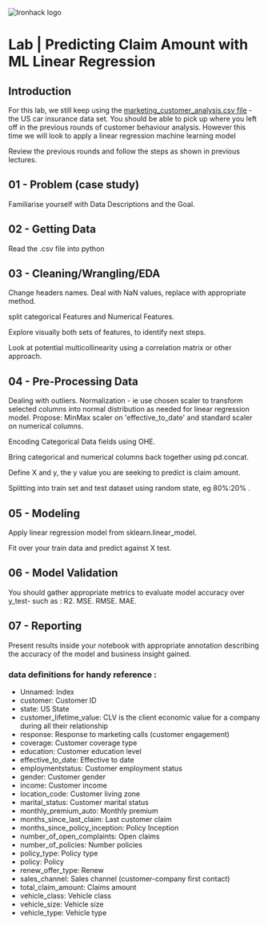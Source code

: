![Ironhack logo](https://i.imgur.com/1QgrNNw.png)

# Lab | Predicting Claim Amount with ML Linear Regression

## Introduction

For this lab, we still keep using the [marketing_customer_analysis.csv file](marketing_customer_analysis.csv) - the US car insurance data set. You should be able to pick up where you left off in the previous rounds of customer behaviour analysis. However this time we will look to apply a linear regression machine learning model 

Review the previous rounds and follow the steps as shown in previous lectures.

## 01 - Problem (case study)
Familiarise yourself with Data Descriptions and the Goal.

## 02 - Getting Data
Read the .csv file into python

## 03 - Cleaning/Wrangling/EDA
Change headers names.
Deal with NaN values, replace with appropriate method. 

split categorical Features and Numerical Features.

Explore visually both sets of features, to identify next steps.

Look at potential multicollinearity using a correlation matrix or other approach. 

## 04 - Pre-Processing Data
Dealing with outliers.
Normalization - ie use chosen scaler to transform selected columns into normal distribution as needed for linear regression model. Propose: MinMax scaler on 'effective_to_date' and standard scaler on numerical columns.

Encoding Categorical Data fields using OHE.

Bring categorical and numerical columns back together using pd.concat.

Define X and y, the y value you are seeking to predict is claim amount.

Splitting into train set and test dataset using random state, eg 80%:20% .

## 05 - Modeling
Apply linear regression model from sklearn.linear_model.

Fit over your train data and predict against X test. 

## 06 - Model Validation
You should gather appropriate metrics to evaluate model accuracy over y_test- such as : 
R2.
MSE.
RMSE.
MAE.

## 07 - Reporting
Present results inside your notebook with appropriate annotation describing the accuracy of the model and business insight gained.


### data definitions for handy reference :

- Unnamed: Index
- customer: Customer ID
- state: US State
- customer_lifetime_value: CLV is the client economic value for a company during all their relationship
- response: Response to marketing calls (customer engagement)
- coverage: Customer coverage type
- education: Customer education level
- effective_to_date: Effective to date
- employmentstatus: Customer employment status
- gender: Customer gender
- income: Customer income
- location_code: Customer living zone
- marital_status: Customer marital status
- monthly_premium_auto: Monthly premium
- months_since_last_claim: Last customer claim
- months_since_policy_inception: Policy Inception
- number_of_open_complaints: Open claims
- number_of_policies: Number policies
- policy_type: Policy type
- policy: Policy
- renew_offer_type: Renew
- sales_channel: Sales channel (customer-company first contact)
- total_claim_amount: Claims amount
- vehicle_class: Vehicle class
- vehicle_size: Vehicle size
- vehicle_type: Vehicle type
